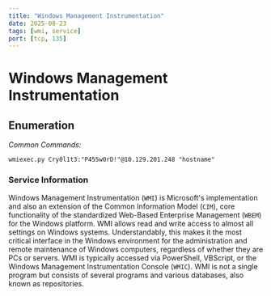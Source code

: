 ```yaml
---
title: "Windows Management Instrumentation"
date: 2025-08-23
tags: [wmi, service]
port: [tcp, 135]
---
```


# Windows Management Instrumentation

## Enumeration

*Common Commands:*

`wmiexec.py Cry0l1t3:"P455w0rD!"@10.129.201.248 "hostname"`

### Service Information

Windows Management Instrumentation (`WMI`) is Microsoft's implementation and also an extension of the Common Information Model (`CIM`), core functionality of the standardized Web-Based Enterprise Management (`WBEM`) for the Windows platform. WMI allows read and write access to almost all settings on Windows systems. Understandably, this makes it the most critical interface in the Windows environment for the administration and remote maintenance of Windows computers, regardless of whether they are PCs or servers. WMI is typically accessed via PowerShell, VBScript, or the Windows Management Instrumentation Console (`WMIC`). WMI is not a single program but consists of several programs and various databases, also known as repositories.

